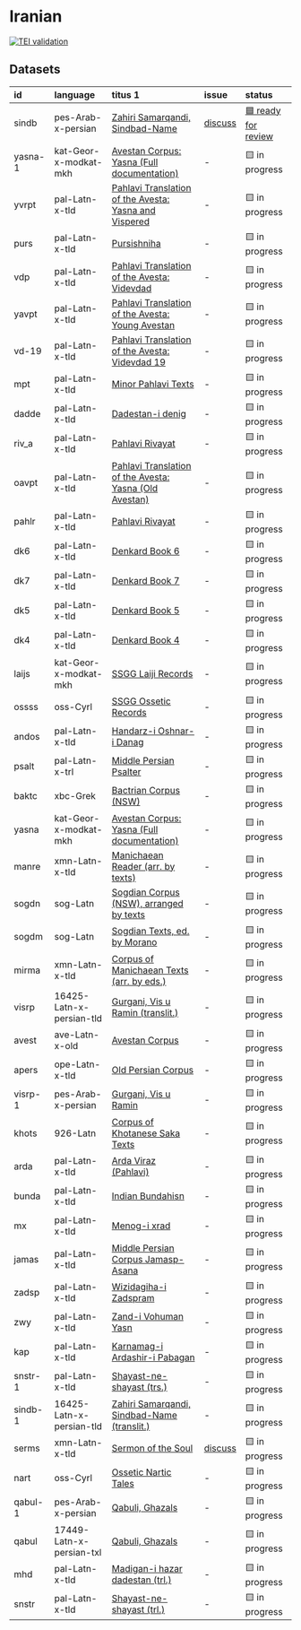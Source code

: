 # Iranian
[![TEI validation](https://github.com/TITUS-2-0/iranian/actions/workflows/validate_data.yaml/badge.svg?branch=main)](https://github.com/TITUS-2-0/iranian/actions/workflows/validate_data.yaml)
## Datasets
| id      | language                 | titus 1                                                                                                                                  | issue                                                    | status                                                             |
|:--------|:-------------------------|:-----------------------------------------------------------------------------------------------------------------------------------------|:---------------------------------------------------------|:-------------------------------------------------------------------|
| sindb   | pes-Arab-x-persian       | [Zahiri Samarqandi, Sindbad-Name](http://titus.uni-frankfurt.de/texte/etca/iran/niran/npers/sindbad/sindb.htm)                           | [discuss](https://github.com/TITUS-2-0/iranian/issues/3) | [🟦 ready for review](https://github.com/TITUS-2-0/iranian/pull/4) |
| yasna-1 | kat-Geor-x-modkat-mkh    | [Avestan Corpus: Yasna (Full documentation)](http://titus.uni-frankfurt.de/texte/etcs/iran/airan/avesta/yasna/yasna/yasna.htm)           | -                                                        | 🟨 in progress                                                     |
| yvrpt   | pal-Latn-x-tld           | [Pahlavi Translation of the Avesta: Yasna and Vispered](http://titus.uni-frankfurt.de/texte/etcs/iran/miran/mpers/avpt/yvrpt/yvrpt.htm)  | -                                                        | 🟨 in progress                                                     |
| purs    | pal-Latn-x-tld           | [Pursishniha](http://titus.uni-frankfurt.de/texte/etcs/iran/miran/mpers/avpt/purs/purs.htm)                                              | -                                                        | 🟨 in progress                                                     |
| vdp     | pal-Latn-x-tld           | [Pahlavi Translation of the Avesta: Videvdad](http://titus.uni-frankfurt.de/texte/etcs/iran/miran/mpers/avpt/vdp/vdp.htm)                | -                                                        | 🟨 in progress                                                     |
| yavpt   | pal-Latn-x-tld           | [Pahlavi Translation of the Avesta: Young Avestan](http://titus.uni-frankfurt.de/texte/etcs/iran/miran/mpers/avpt/yavpt/yavpt.htm)       | -                                                        | 🟨 in progress                                                     |
| vd-19   | pal-Latn-x-tld           | [Pahlavi Translation of the Avesta: Videvdad 19](http://titus.uni-frankfurt.de/texte/etcs/iran/miran/mpers/avpt/vd-19p/vd-19.htm)        | -                                                        | 🟨 in progress                                                     |
| mpt     | pal-Latn-x-tld           | [Minor Pahlavi Texts](http://titus.uni-frankfurt.de/texte/etcs/iran/miran/mpers/mpt/mpt.htm)                                             | -                                                        | 🟨 in progress                                                     |
| dadde   | pal-Latn-x-tld           | [Dadestan-i denig](http://titus.uni-frankfurt.de/texte/etcs/iran/miran/mpers/dadden/dadde.htm)                                           | -                                                        | 🟨 in progress                                                     |
| riv_a   | pal-Latn-x-tld           | [Pahlavi Rivayat](http://titus.uni-frankfurt.de/texte/etcs/iran/miran/mpers/riv_af/riv_a.htm)                                            | -                                                        | 🟨 in progress                                                     |
| oavpt   | pal-Latn-x-tld           | [Pahlavi Translation of the Avesta: Yasna (Old Avestan)](http://titus.uni-frankfurt.de/texte/etcs/iran/miran/mpers/avpt/oavpt/oavpt.htm) | -                                                        | 🟨 in progress                                                     |
| pahlr   | pal-Latn-x-tld           | [Pahlavi Rivayat](http://titus.uni-frankfurt.de/texte/etcs/iran/miran/mpers/pahlriv/pahlr.htm)                                           | -                                                        | 🟨 in progress                                                     |
| dk6     | pal-Latn-x-tld           | [Denkard Book 6](http://titus.uni-frankfurt.de/texte/etcs/iran/miran/mpers/dk6/dk6.htm)                                                  | -                                                        | 🟨 in progress                                                     |
| dk7     | pal-Latn-x-tld           | [Denkard Book 7](http://titus.uni-frankfurt.de/texte/etcs/iran/miran/mpers/dk7/dk7.htm)                                                  | -                                                        | 🟨 in progress                                                     |
| dk5     | pal-Latn-x-tld           | [Denkard Book 5](http://titus.uni-frankfurt.de/texte/etcs/iran/miran/mpers/dk5/dk5.htm)                                                  | -                                                        | 🟨 in progress                                                     |
| dk4     | pal-Latn-x-tld           | [Denkard Book 4](http://titus.uni-frankfurt.de/texte/etcs/iran/miran/mpers/dk4/dk4.htm)                                                  | -                                                        | 🟨 in progress                                                     |
| laijs   | kat-Geor-x-modkat-mkh    | [SSGG Laiji Records](http://titus.uni-frankfurt.de/texte/etce/iran/niran/laiji/laijssgg/laijs.htm)                                       | -                                                        | 🟨 in progress                                                     |
| ossss   | oss-Cyrl                 | [SSGG Ossetic Records](http://titus.uni-frankfurt.de/texte/etce/iran/niran/osset/ossssgg/ossss.htm)                                      | -                                                        | 🟨 in progress                                                     |
| andos   | pal-Latn-x-tld           | [Handarz-i Oshnar-i Danag](http://titus.uni-frankfurt.de/texte/etcs/iran/miran/mpers/andoshn/andos.htm)                                  | -                                                        | 🟨 in progress                                                     |
| psalt   | pal-Latn-x-trl           | [Middle Persian Psalter](http://titus.uni-frankfurt.de/texte/etcs/iran/miran/mpers/psalter/psalt.htm)                                    | -                                                        | 🟨 in progress                                                     |
| baktc   | xbc-Grek                 | [Bactrian Corpus (NSW)](http://titus.uni-frankfurt.de/texte/etcs/iran/miran/baktr/baktcorp/baktc.htm)                                    | -                                                        | 🟨 in progress                                                     |
| yasna   | kat-Geor-x-modkat-mkh    | [Avestan Corpus: Yasna (Full documentation)](http://titus.uni-frankfurt.de/texte/etcs/iran/airan/avesta/yasna/yasnavar/yasna.htm)        | -                                                        | 🟨 in progress                                                     |
| manre   | xmn-Latn-x-tld           | [Manichaean Reader (arr. by texts)](http://titus.uni-frankfurt.de/texte/etcs/iran/miran/manich/manreadc/manre.htm)                       | -                                                        | 🟨 in progress                                                     |
| sogdn   | sog-Latn                 | [Sogdian Corpus (NSW), arranged by texts](http://titus.uni-frankfurt.de/texte/etcs/iran/miran/sogd/sogdnswc/sogdn.htm)                   | -                                                        | 🟨 in progress                                                     |
| sogdm   | sog-Latn                 | [Sogdian Texts, ed. by Morano](http://titus.uni-frankfurt.de/texte/etcs/iran/miran/sogd/sogdmor/sogdm.htm)                               | -                                                        | 🟨 in progress                                                     |
| mirma   | xmn-Latn-x-tld           | [Corpus of Manichaean Texts (arr. by eds.)](http://titus.uni-frankfurt.de/texte/etcs/iran/miran/manich/mirmankb/mirma.htm)               | -                                                        | 🟨 in progress                                                     |
| visrp   | 16425-Latn-x-persian-tld | [Gurgani, Vis u Ramin (translit.)](http://titus.uni-frankfurt.de/texte/etca/iran/niran/npers/visrpx/visrp.htm)                           | -                                                        | 🟨 in progress                                                     |
| avest   | ave-Latn-x-old           | [Avestan Corpus](http://titus.uni-frankfurt.de/texte/etcs/iran/airan/avesta/avest.htm)                                                   | -                                                        | 🟨 in progress                                                     |
| apers   | ope-Latn-x-tld           | [Old Persian Corpus](http://titus.uni-frankfurt.de/texte/etcs/iran/airan/apers/apers.htm)                                                | -                                                        | 🟨 in progress                                                     |
| visrp-1 | pes-Arab-x-persian       | [Gurgani, Vis u Ramin](http://titus.uni-frankfurt.de/texte/etca/iran/niran/npers/visrp/visrp.htm)                                        | -                                                        | 🟨 in progress                                                     |
| khots   | 926-Latn                 | [Corpus of Khotanese Saka Texts](http://titus.uni-frankfurt.de/texte/etcs/iran/miran/khot/khotsak/khots.htm)                             | -                                                        | 🟨 in progress                                                     |
| arda    | pal-Latn-x-tld           | [Arda Viraz (Pahlavi)](http://titus.uni-frankfurt.de/texte/etcs/iran/miran/mpers/arda/arda.htm)                                          | -                                                        | 🟨 in progress                                                     |
| bunda   | pal-Latn-x-tld           | [Indian Bundahisn](http://titus.uni-frankfurt.de/texte/etcs/iran/miran/mpers/bundahis/bunda.htm)                                         | -                                                        | 🟨 in progress                                                     |
| mx      | pal-Latn-x-tld           | [Menog-i xrad](http://titus.uni-frankfurt.de/texte/etcs/iran/miran/mpers/mx/mx.htm)                                                      | -                                                        | 🟨 in progress                                                     |
| jamas   | pal-Latn-x-tld           | [Middle Persian Corpus Jamasp-Asana](http://titus.uni-frankfurt.de/texte/etcs/iran/miran/mpers/jamasp/jamas.htm)                         | -                                                        | 🟨 in progress                                                     |
| zadsp   | pal-Latn-x-tld           | [Wizidagiha-i Zadspram](http://titus.uni-frankfurt.de/texte/etcs/iran/miran/mpers/zadspram/zadsp.htm)                                    | -                                                        | 🟨 in progress                                                     |
| zwy     | pal-Latn-x-tld           | [Zand-i Vohuman Yasn](http://titus.uni-frankfurt.de/texte/etcs/iran/miran/mpers/zwy/zwy.htm)                                             | -                                                        | 🟨 in progress                                                     |
| kap     | pal-Latn-x-tld           | [Karnamag-i Ardashir-i Pabagan](http://titus.uni-frankfurt.de/texte/etcs/iran/miran/mpers/kap/kap.htm)                                   | -                                                        | 🟨 in progress                                                     |
| snstr-1 | pal-Latn-x-tld           | [Shayast-ne-shayast (trs.)](http://titus.uni-frankfurt.de/texte/etcs/iran/miran/mpers/snstrs/snstr.htm)                                  | -                                                        | 🟨 in progress                                                     |
| sindb-1 | 16425-Latn-x-persian-tld | [Zahiri Samarqandi, Sindbad-Name (translit.)](http://titus.uni-frankfurt.de/texte/etca/iran/niran/npers/sindbadx/sindb.htm)              | -                                                        | 🟨 in progress                                                     |
| serms   | xmn-Latn-x-tld           | [Sermon of the Soul](http://titus.uni-frankfurt.de/texte/etcs/iran/miran/manich/sermseel/serms.htm)                                      | [discuss](https://github.com/TITUS-2-0/iranian/issues/2) | 🟨 in progress                                                     |
| nart    | oss-Cyrl                 | [Ossetic Nartic Tales](http://titus.uni-frankfurt.de/texte/etcs/iran/niran/oss/nart/nart.htm)                                            | -                                                        | 🟨 in progress                                                     |
| qabul-1 | pes-Arab-x-persian       | [Qabuli, Ghazals](http://titus.uni-frankfurt.de/texte/etcs/iran/niran/npers/qabuli/qabuliy/qabul.htm)                                    | -                                                        | 🟨 in progress                                                     |
| qabul   | 17449-Latn-x-persian-txl | [Qabuli, Ghazals](http://titus.uni-frankfurt.de/texte/etcs/iran/niran/npers/qabuli/qabulix/qabul.htm)                                    | -                                                        | 🟨 in progress                                                     |
| mhd     | pal-Latn-x-tld           | [Madigan-i hazar dadestan (trl.)](http://titus.uni-frankfurt.de/texte/etcs/iran/miran/mpers/mhd/mhd.htm)                                 | -                                                        | 🟨 in progress                                                     |
| snstr   | pal-Latn-x-tld           | [Shayast-ne-shayast (trl.)](http://titus.uni-frankfurt.de/texte/etcs/iran/miran/mpers/snstrl/snstr.htm)                                  | -                                                        | 🟨 in progress                                                     |
